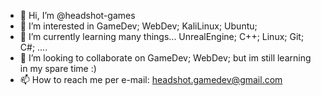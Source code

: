 - 👋 Hi, I’m @headshot-games
- 👀 I’m interested in GameDev; WebDev; KaliLinux; Ubuntu; 
- 🌱 I’m currently learning many things... UnrealEngine; C++; Linux; Git; C#; ....
- 💞️ I’m looking to collaborate on GameDev; WebDev; but im still learning in my spare time :)
- 📫 How to reach me per e-mail: headshot.gamedev@gmail.com

<!---
Dominic-St/Dominic-St is a ✨ special ✨ repository because its `README.md` (this file) appears on your GitHub profile.
You can click the Preview link to take a look at your changes.
--->
